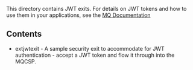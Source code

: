 This directory contains JWT exits. For details on JWT tokens and how to use them in your applications, see the [MQ Documentation](https://ibmdocs-test.dcs.ibm.com/docs/en/SSFKSJ_9.3.0_test?topic=tokens-using-authentication-in-application)

## Contents

* extjwtexit - A sample security exit to accommodate for JWT authentication - accept a JWT token and flow it through into the MQCSP.
